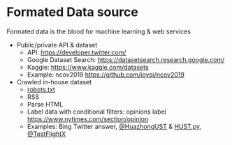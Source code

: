 
# Formated Data source

Formated data is the blood for machine learning & web services

* Public/private API & dataset
    * API: https://developer.twitter.com/
    * Google Dataset Search: https://datasetsearch.research.google.com/
    * Kaggle: https://www.kaggle.com/datasets
    * Example: ncov2019 https://github.com/joyqi/ncov2019
* Crawled in-house dataset
    * [robots.txt](https://en.wikipedia.org/wiki/Robots_exclusion_standard)
    * RSS
    * Parse HTML
    * Label data with conditional filters: opinions label https://www.nytimes.com/section/opinion
    * Examples: Bing Twitter answer, [@HuazhongUST](https://twitter.com/huazhongust) & 
 [HUST.py](https://bitbucket.org/liruqi/social/src/master/tools/getAccountLocation/spider/HUST.py), [@TestFlightX](https://twitter.com/testflightx)